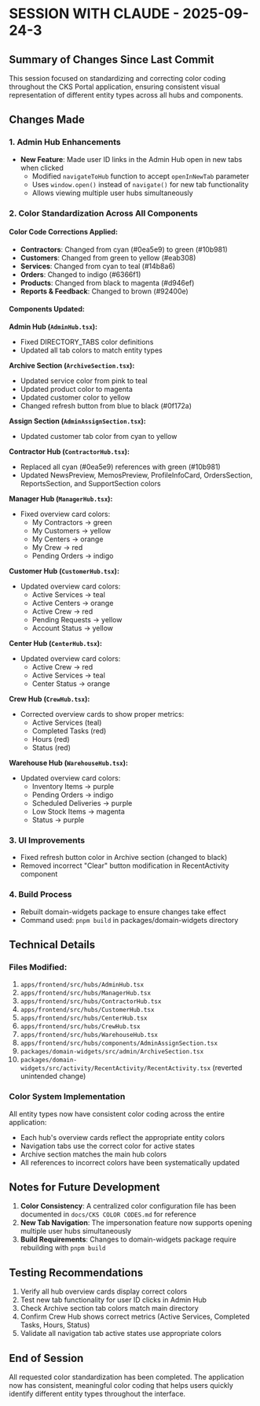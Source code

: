 # SESSION WITH CLAUDE - 2025-09-24-3

## Summary of Changes Since Last Commit

This session focused on standardizing and correcting color coding throughout the CKS Portal application, ensuring consistent visual representation of different entity types across all hubs and components.

## Changes Made

### 1. Admin Hub Enhancements
- **New Feature**: Made user ID links in the Admin Hub open in new tabs when clicked
  - Modified `navigateToHub` function to accept `openInNewTab` parameter
  - Uses `window.open()` instead of `navigate()` for new tab functionality
  - Allows viewing multiple user hubs simultaneously

### 2. Color Standardization Across All Components

#### Color Code Corrections Applied:
- **Contractors**: Changed from cyan (#0ea5e9) to green (#10b981)
- **Customers**: Changed from green to yellow (#eab308)
- **Services**: Changed from cyan to teal (#14b8a6)
- **Orders**: Changed to indigo (#6366f1)
- **Products**: Changed from black to magenta (#d946ef)
- **Reports & Feedback**: Changed to brown (#92400e)

#### Components Updated:

**Admin Hub (`AdminHub.tsx`):**
- Fixed DIRECTORY_TABS color definitions
- Updated all tab colors to match entity types

**Archive Section (`ArchiveSection.tsx`):**
- Updated service color from pink to teal
- Updated product color to magenta
- Updated customer color to yellow
- Changed refresh button from blue to black (#0f172a)

**Assign Section (`AdminAssignSection.tsx`):**
- Updated customer tab color from cyan to yellow

**Contractor Hub (`ContractorHub.tsx`):**
- Replaced all cyan (#0ea5e9) references with green (#10b981)
- Updated NewsPreview, MemosPreview, ProfileInfoCard, OrdersSection, ReportsSection, and SupportSection colors

**Manager Hub (`ManagerHub.tsx`):**
- Fixed overview card colors:
  - My Contractors → green
  - My Customers → yellow
  - My Centers → orange
  - My Crew → red
  - Pending Orders → indigo

**Customer Hub (`CustomerHub.tsx`):**
- Updated overview card colors:
  - Active Services → teal
  - Active Centers → orange
  - Active Crew → red
  - Pending Requests → yellow
  - Account Status → yellow

**Center Hub (`CenterHub.tsx`):**
- Updated overview card colors:
  - Active Crew → red
  - Active Services → teal
  - Center Status → orange

**Crew Hub (`CrewHub.tsx`):**
- Corrected overview cards to show proper metrics:
  - Active Services (teal)
  - Completed Tasks (red)
  - Hours (red)
  - Status (red)

**Warehouse Hub (`WarehouseHub.tsx`):**
- Updated overview card colors:
  - Inventory Items → purple
  - Pending Orders → indigo
  - Scheduled Deliveries → purple
  - Low Stock Items → magenta
  - Status → purple

### 3. UI Improvements
- Fixed refresh button color in Archive section (changed to black)
- Removed incorrect "Clear" button modification in RecentActivity component

### 4. Build Process
- Rebuilt domain-widgets package to ensure changes take effect
- Command used: `pnpm build` in packages/domain-widgets directory

## Technical Details

### Files Modified:
1. `apps/frontend/src/hubs/AdminHub.tsx`
2. `apps/frontend/src/hubs/ManagerHub.tsx`
3. `apps/frontend/src/hubs/ContractorHub.tsx`
4. `apps/frontend/src/hubs/CustomerHub.tsx`
5. `apps/frontend/src/hubs/CenterHub.tsx`
6. `apps/frontend/src/hubs/CrewHub.tsx`
7. `apps/frontend/src/hubs/WarehouseHub.tsx`
8. `apps/frontend/src/hubs/components/AdminAssignSection.tsx`
9. `packages/domain-widgets/src/admin/ArchiveSection.tsx`
10. `packages/domain-widgets/src/activity/RecentActivity/RecentActivity.tsx` (reverted unintended change)

### Color System Implementation
All entity types now have consistent color coding across the entire application:
- Each hub's overview cards reflect the appropriate entity colors
- Navigation tabs use the correct color for active states
- Archive section matches the main hub colors
- All references to incorrect colors have been systematically updated

## Notes for Future Development

1. **Color Consistency**: A centralized color configuration file has been documented in `docs/CKS COLOR CODES.md` for reference
2. **New Tab Navigation**: The impersonation feature now supports opening multiple user hubs simultaneously
3. **Build Requirements**: Changes to domain-widgets package require rebuilding with `pnpm build`

## Testing Recommendations

1. Verify all hub overview cards display correct colors
2. Test new tab functionality for user ID clicks in Admin Hub
3. Check Archive section tab colors match main directory
4. Confirm Crew Hub shows correct metrics (Active Services, Completed Tasks, Hours, Status)
5. Validate all navigation tab active states use appropriate colors

## End of Session

All requested color standardization has been completed. The application now has consistent, meaningful color coding that helps users quickly identify different entity types throughout the interface.